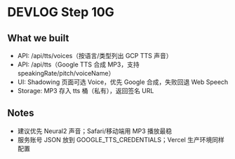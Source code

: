 # DEVLOG Step 10G

## What we built

- API: /api/tts/voices（按语言/类型列出 GCP TTS 声音）
- API: /api/tts（Google TTS 合成 MP3，支持 speakingRate/pitch/voiceName）
- UI: Shadowing 页面可选 Voice，优先 Google 合成，失败回退 Web Speech
- Storage: MP3 存入 tts 桶（私有），返回签名 URL

## Notes

- 建议优先 Neural2 声音；Safari/移动端用 MP3 播放最稳
- 服务账号 JSON 放到 GOOGLE_TTS_CREDENTIALS；Vercel 生产环境同样配置
